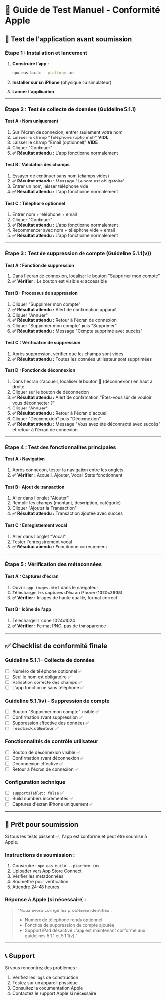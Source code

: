 # 🧪 Guide de Test Manuel - Conformité Apple

## 📱 Test de l'application avant soumission

### **Étape 1 : Installation et lancement**

1. **Construire l'app :**
   ```bash
   npx eas build --platform ios
   ```

2. **Installer sur un iPhone** (physique ou simulateur)

3. **Lancer l'application**

---

### **Étape 2 : Test de collecte de données (Guideline 5.1.1)**

#### **Test A : Nom uniquement**
1. Sur l'écran de connexion, entrer seulement votre nom
2. Laisser le champ "Téléphone (optionnel)" **VIDE**
3. Laisser le champ "Email (optionnel)" **VIDE**
4. Cliquer "Continuer"
5. **✅ Résultat attendu :** L'app fonctionne normalement

#### **Test B : Validation des champs**
1. Essayer de continuer sans nom (champs vides)
2. **✅ Résultat attendu :** Message "Le nom est obligatoire"
3. Entrer un nom, laisser téléphone vide
4. **✅ Résultat attendu :** L'app fonctionne normalement

#### **Test C : Téléphone optionnel**
1. Entrer nom + téléphone + email
2. Cliquer "Continuer"
3. **✅ Résultat attendu :** L'app fonctionne normalement
4. Recommencer avec nom + téléphone vide + email
5. **✅ Résultat attendu :** L'app fonctionne normalement

---

### **Étape 3 : Test de suppression de compte (Guideline 5.1.1(v))**

#### **Test A : Fonction de suppression**
1. Dans l'écran de connexion, localiser le bouton "Supprimer mon compte"
2. **✅ Vérifier :** Le bouton est visible et accessible

#### **Test B : Processus de suppression**
1. Cliquer "Supprimer mon compte"
2. **✅ Résultat attendu :** Alert de confirmation apparaît
3. Cliquer "Annuler"
4. **✅ Résultat attendu :** Retour à l'écran de connexion
5. Cliquer "Supprimer mon compte" puis "Supprimer"
6. **✅ Résultat attendu :** Message "Compte supprimé avec succès"

#### **Test C : Vérification de suppression**
1. Après suppression, vérifier que les champs sont vides
2. **✅ Résultat attendu :** Toutes les données utilisateur sont supprimées

#### **Test D : Fonction de déconnexion**
1. Dans l'écran d'accueil, localiser le bouton 🚪 (déconnexion) en haut à droite
2. Cliquer sur le bouton de déconnexion
3. **✅ Résultat attendu :** Alert de confirmation "Êtes-vous sûr de vouloir vous déconnecter ?"
4. Cliquer "Annuler"
5. **✅ Résultat attendu :** Retour à l'écran d'accueil
6. Cliquer "Déconnexion" puis "Déconnexion"
7. **✅ Résultat attendu :** Message "Vous avez été déconnecté avec succès" et retour à l'écran de connexion

---

### **Étape 4 : Test des fonctionnalités principales**

#### **Test A : Navigation**
1. Après connexion, tester la navigation entre les onglets
2. **✅ Vérifier :** Accueil, Ajouter, Vocal, Stats fonctionnent

#### **Test B : Ajout de transaction**
1. Aller dans l'onglet "Ajouter"
2. Remplir les champs (montant, description, catégorie)
3. Cliquer "Ajouter la Transaction"
4. **✅ Résultat attendu :** Transaction ajoutée avec succès

#### **Test C : Enregistrement vocal**
1. Aller dans l'onglet "Vocal"
2. Tester l'enregistrement vocal
3. **✅ Résultat attendu :** Fonctionne correctement

---

### **Étape 5 : Vérification des métadonnées**

#### **Test A : Captures d'écran**
1. Ouvrir `app_images.html` dans le navigateur
2. Télécharger les captures d'écran iPhone (1320x2868)
3. **✅ Vérifier :** Images de haute qualité, format correct

#### **Test B : Icône de l'app**
1. Télécharger l'icône 1024x1024
2. **✅ Vérifier :** Format PNG, pas de transparence

---

## ✅ **Checklist de conformité finale**

### **Guideline 5.1.1 - Collecte de données**
- [ ] Numéro de téléphone optionnel ✅
- [ ] Seul le nom est obligatoire ✅
- [ ] Validation correcte des champs ✅
- [ ] L'app fonctionne sans téléphone ✅

### **Guideline 5.1.1(v) - Suppression de compte**
- [ ] Bouton "Supprimer mon compte" visible ✅
- [ ] Confirmation avant suppression ✅
- [ ] Suppression effective des données ✅
- [ ] Feedback utilisateur ✅

### **Fonctionnalités de contrôle utilisateur**
- [ ] Bouton de déconnexion visible ✅
- [ ] Confirmation avant déconnexion ✅
- [ ] Déconnexion effective ✅
- [ ] Retour à l'écran de connexion ✅

### **Configuration technique**
- [ ] `supportsTablet: false` ✅
- [ ] Build numbers incrémentés ✅
- [ ] Captures d'écran iPhone uniquement ✅

---

## 🚀 **Prêt pour soumission**

Si tous les tests passent ✅, l'app est conforme et peut être soumise à Apple.

### **Instructions de soumission :**
1. Construire : `npx eas build --platform ios`
2. Uploader vers App Store Connect
3. Vérifier les métadonnées
4. Soumettre pour vérification
5. Attendre 24-48 heures

### **Réponse à Apple (si nécessaire) :**
> "Nous avons corrigé les problèmes identifiés :
> - Numéro de téléphone rendu optionnel
> - Fonction de suppression de compte ajoutée
> - Support iPad désactivé
> L'app est maintenant conforme aux guidelines 5.1.1 et 5.1.1(v)."

---

## 📞 **Support**

Si vous rencontrez des problèmes :
1. Vérifiez les logs de construction
2. Testez sur un appareil physique
3. Consultez la documentation Apple
4. Contactez le support Apple si nécessaire
